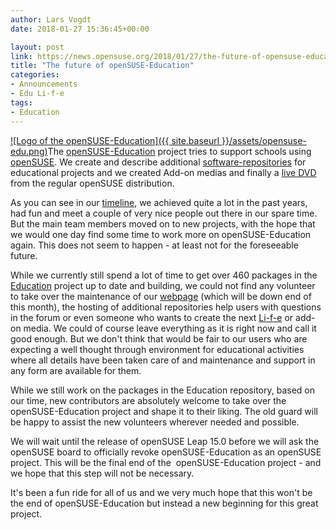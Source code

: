 ```yaml
---
author: Lars Vogdt
date: 2018-01-27 15:36:45+00:00

layout: post
link: https://news.opensuse.org/2018/01/27/the-future-of-opensuse-education/
title: "The future of openSUSE-Education"
categories:
- Announcements
- Edu Li-f-e
tags:
- Education
---
```

[![Logo of the openSUSE-Education]({{ site.baseurl }}/assets/opensuse-edu.png)](http://www.opensuse-education.org/)The [openSUSE-Education](https://en.opensuse.org/Portal:Education) project tries to support schools using [openSUSE](https://www.opensuse.org/). We create and describe additional [software-repositories](https://en.opensuse.org/Education_repositories) for educational projects and we created Add-on medias and finally a [live DVD](http://www.opensuse-education.org/#life) from the regular openSUSE distribution.

As you can see in our [timeline](http://www.timetoast.com/timelines/opensuse-education), we achieved quite a lot in the past years, had fun and meet a couple of very nice people out there in our spare time. But the main team members moved on to new projects, with the hope that we would one day find some time to work more on openSUSE-Education again. This does not seem to happen - at least not for the foreseeable future.

<!-- more -->

While we currently still spend a lot of time to get over 460 packages in the [Education](https://build.opensuse.org/project/show/Education) project up to date and building, we could not find any volunteer to take over the maintenance of our [webpage](http://www.opensuse-education.org/) (which will be down end of this month), the hosting of additional repositories help users with questions in the forum or even someone who wants to create the next [Li-f-e](https://en.opensuse.org/openSUSE:Education-Li-f-e) or add-on media. We could of course leave everything as it is right now and call it good enough. But we don't think that would be fair to our users who are expecting a well thought through environment for educational activities where all details have been taken care of and maintenance and support in any form are available for them.

While we still work on the packages in the Education repository, based on our time, new contributors are absolutely welcome to take over the openSUSE-Education project and shape it to their liking. The old guard will be happy to assist the new volunteers wherever needed and possible.

We will wait until the release of openSUSE Leap 15.0 before we will ask the openSUSE board to officially revoke openSUSE-Education as an openSUSE project. This will be the final end of the  openSUSE-Education project - and we hope that this step will not be necessary.

It's been a fun ride for all of us and we very much hope that this won't be the end of openSUSE-Education but instead a new beginning for this great project.		
